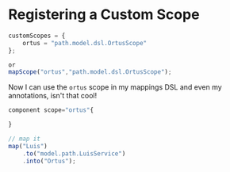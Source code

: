 # Registering a Custom Scope

```javascript
customScopes = {
    ortus = "path.model.dsl.OrtusScope"
};

or
mapScope("ortus","path.model.dsl.OrtusScope");
```

Now I can use the `ortus` scope in my mappings DSL and even my annotations, isn't that cool!

```javascript
component scope="ortus"{

}

// map it
map("Luis")
    .to("model.path.LuisService")
    .into("Ortus");
```
